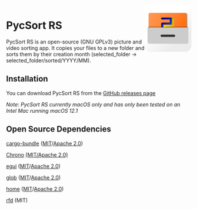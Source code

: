 <img src="./assets/icons/128x128.png" alt="logo" width="128" height="128" align="right" />

# PycSort RS

PycSort RS is an open-source (GNU GPLv3) picture and video sorting app. It copies your files to a new folder and sorts them by their creation month (selected_folder -> selected_folder/sorted/YYYY/MM).

## Installation
You can download PycSort RS from the [GitHub releases page](https://github.com/DeltaSonic62/pycsort-rs/releases/latest)

*Note: PycSort RS currently macOS only and has only been tested on an Intel Mac running macOS 12.1*

## Open Source Dependencies
[cargo-bundle](https://github.com/burtonageo/cargo-bundle) ([MIT](https://github.com/burtonageo/cargo-bundle/blob/master/License_MIT)/[Apache 2.0](https://github.com/burtonageo/cargo-bundle/blob/master/License_Apache))

[Chrono](https://github.com/chronotope/chrono) [(MIT/Apache 2.0)](https://github.com/chronotope/chrono/blob/main/LICENSE.txt)

[egui](https://github.com/emilk/egui) ([MIT](https://github.com/emilk/egui/blob/master/LICENSE-MIT)/[Apache 2.0](https://github.com/emilk/egui/blob/master/LICENSE-APACHE))

[glob](https://github.com/rust-lang-nursery/glob) ([MIT](https://github.com/rust-lang-nursery/glob/blob/master/LICENSE-MIT)/[Apache 2.0](https://github.com/rust-lang-nursery/glob/blob/master/LICENSE-APACHE))

[home](https://github.com/brson/home) ([MIT](https://github.com/brson/home/blob/master/LICENSE-MIT)/[Apache 2.0](https://github.com/brson/home/blob/master/LICENSE-APACHE))

[rfd](https://github.com/PolyMeilex/rfd) (MIT)